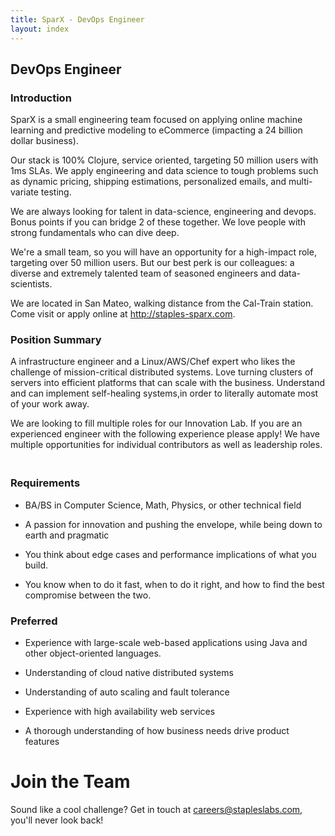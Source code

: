 ```yaml
---
title: SparX - DevOps Engineer
layout: index
---
```


## DevOps Engineer

### Introduction

SparX is a small engineering team focused on applying online machine
learning and predictive modeling to eCommerce (impacting a 24 billion
dollar business).

Our stack is 100% Clojure, service oriented, targeting 50 million
users with 1ms SLAs. We apply engineering and data science to tough
problems such as dynamic pricing, shipping estimations, personalized
emails, and multi-variate testing.

We are always looking for talent in data-science, engineering and
devops. Bonus points if you can bridge 2 of these together. We love
people with strong fundamentals who can dive deep.

We're a small team, so you will have an opportunity for a high-impact
role, targeting over 50 million users. But our best perk is our
colleagues: a diverse and extremely talented team of seasoned
engineers and data-scientists.

We are located in San Mateo, walking distance from the Cal-Train
station. Come visit or apply online at http://staples-sparx.com.

### Position Summary

A infrastructure engineer and a Linux/AWS/Chef expert who likes the
challenge of mission-critical distributed systems. Love turning
clusters of servers into efficient platforms that can scale with the
business. Understand and can implement self-healing systems,in order
to literally automate most of your work away.

We are looking to fill multiple roles for our Innovation Lab. If you
are an experienced engineer with the following experience please
apply! We have multiple opportunities for individual contributors as
well as leadership roles. 　

### Requirements

* BA/BS in Computer Science, Math, Physics, or other technical field

* A passion for innovation and pushing the envelope, while being down
  to earth and pragmatic

* You think about edge cases and performance implications of what you
  build.

* You know when to do it fast, when to do it right, and how to find
  the best compromise between the two.

### Preferred

* Experience with large-scale web-based applications using Java
  and other object-oriented languages.

* Understanding of cloud native distributed systems

* Understanding of auto scaling and fault tolerance

* Experience with high availability web services

* A thorough understanding of how business needs drive product features

# Join the Team

Sound like a cool challenge? Get in touch at
[careers@stapleslabs.com](mailto:careers@stapleslabs.com), you'll
never look back!
